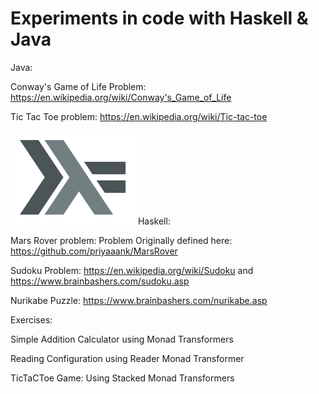 # Experiments in code with Haskell & Java

Java:

Conway's Game of Life Problem: https://en.wikipedia.org/wiki/Conway's_Game_of_Life

Tic Tac Toe problem: https://en.wikipedia.org/wiki/Tic-tac-toe

![alt tag](https://github.com/TitusQuinctiusFlamininus/CampusMartius/blob/master/logo7000.png) Haskell:

Mars Rover problem: Problem Originally defined here: https://github.com/priyaaank/MarsRover

Sudoku Problem: https://en.wikipedia.org/wiki/Sudoku and https://www.brainbashers.com/sudoku.asp

Nurikabe Puzzle: https://www.brainbashers.com/nurikabe.asp

Exercises: 

Simple Addition Calculator using Monad Transformers

Reading Configuration using Reader Monad Transformer

TicTaCToe Game: Using Stacked Monad Transformers
